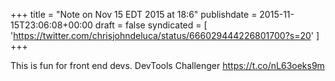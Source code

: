 +++
title = "Note on Nov 15 EDT 2015 at 18:6"
publishdate = 2015-11-15T23:06:08+00:00
draft = false
syndicated = [ 'https://twitter.com/chrisjohndeluca/status/666029444226801700?s=20' ]
+++

This is fun for front end devs. DevTools Challenger https://t.co/nL63oeks9m
